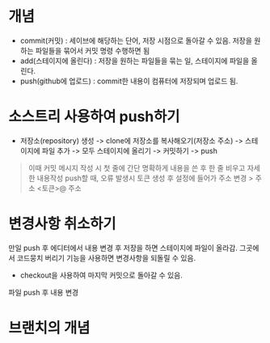 # 개념
 - commit(커밋) : 세이브에 해당하는 단어, 저장 시점으로 돌아갈 수 있음. 저장을 원하는 파일들을 묶어서 커밋 명령 수행하면 됨
 - add(스테이지에 올린다) : 저장을 원하는 파일들을 묶는 일, 스테이지에 파일을 올린다.
 - push(github에 업로드) : commit한 내용이 컴퓨터에 저장되며 업로드 됨.

# 소스트리 사용하여 push하기
- 저장소(repository) 생성 -> clone에 저장소를 복사해오기(저장소 주소) -> 스테이지에 파일 추가 -> 모두 스테이지에 올리기 -> 커밋하기 -> push
 > 이때 커밋 메시지 작성 시 첫 줄에 간단 명확하게 내용을 쓴 후 한 줄 비우고 자세한 내용작성
 > push할 때, 오류 발생시 토큰 생성 후 설정에 들어가 주소 변경
    > 주소 <토큰>@ 주소

# 변경사항 취소하기
 만일 push 후 에디터에서 내용 변경 후 저장을 하면 스테이지에 파일이 올라감.
 그곳에서 코드뭉치 버리기 기능을 사용하면 변경사항을 되돌릴 수 있음.
  - checkout을 사용하여 마지막 커밋으로 돌아갈 수 있음.

파일 push 후 내용 변경 

# 브랜치의 개념